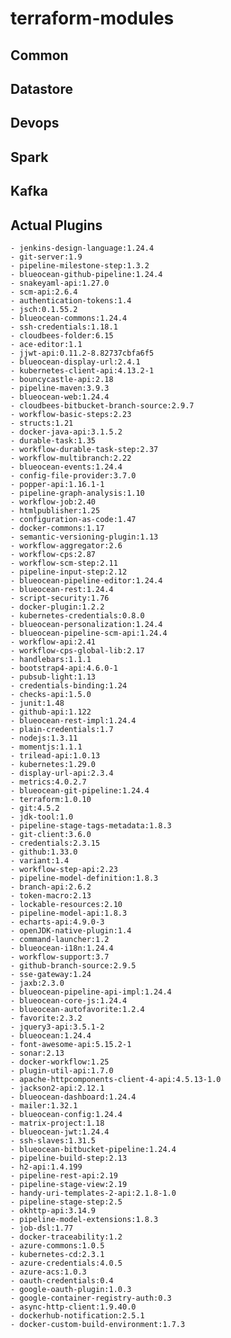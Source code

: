 # terraform-modules

## Common
## Datastore
## Devops
## Spark
## Kafka

## Actual Plugins
    - jenkins-design-language:1.24.4
    - git-server:1.9
    - pipeline-milestone-step:1.3.2
    - blueocean-github-pipeline:1.24.4
    - snakeyaml-api:1.27.0
    - scm-api:2.6.4
    - authentication-tokens:1.4
    - jsch:0.1.55.2
    - blueocean-commons:1.24.4
    - ssh-credentials:1.18.1
    - cloudbees-folder:6.15
    - ace-editor:1.1
    - jjwt-api:0.11.2-8.82737cbfa6f5
    - blueocean-display-url:2.4.1
    - kubernetes-client-api:4.13.2-1
    - bouncycastle-api:2.18
    - pipeline-maven:3.9.3
    - blueocean-web:1.24.4
    - cloudbees-bitbucket-branch-source:2.9.7
    - workflow-basic-steps:2.23
    - structs:1.21
    - docker-java-api:3.1.5.2
    - durable-task:1.35
    - workflow-durable-task-step:2.37
    - workflow-multibranch:2.22
    - blueocean-events:1.24.4
    - config-file-provider:3.7.0
    - popper-api:1.16.1-1
    - pipeline-graph-analysis:1.10
    - workflow-job:2.40
    - htmlpublisher:1.25
    - configuration-as-code:1.47
    - docker-commons:1.17
    - semantic-versioning-plugin:1.13
    - workflow-aggregator:2.6
    - workflow-cps:2.87
    - workflow-scm-step:2.11
    - pipeline-input-step:2.12
    - blueocean-pipeline-editor:1.24.4
    - blueocean-rest:1.24.4
    - script-security:1.76
    - docker-plugin:1.2.2
    - kubernetes-credentials:0.8.0
    - blueocean-personalization:1.24.4
    - blueocean-pipeline-scm-api:1.24.4
    - workflow-api:2.41
    - workflow-cps-global-lib:2.17
    - handlebars:1.1.1
    - bootstrap4-api:4.6.0-1
    - pubsub-light:1.13
    - credentials-binding:1.24
    - checks-api:1.5.0
    - junit:1.48
    - github-api:1.122
    - blueocean-rest-impl:1.24.4
    - plain-credentials:1.7
    - nodejs:1.3.11
    - momentjs:1.1.1
    - trilead-api:1.0.13
    - kubernetes:1.29.0
    - display-url-api:2.3.4
    - metrics:4.0.2.7
    - blueocean-git-pipeline:1.24.4
    - terraform:1.0.10
    - git:4.5.2
    - jdk-tool:1.0
    - pipeline-stage-tags-metadata:1.8.3
    - git-client:3.6.0
    - credentials:2.3.15
    - github:1.33.0
    - variant:1.4
    - workflow-step-api:2.23
    - pipeline-model-definition:1.8.3
    - branch-api:2.6.2
    - token-macro:2.13
    - lockable-resources:2.10
    - pipeline-model-api:1.8.3
    - echarts-api:4.9.0-3
    - openJDK-native-plugin:1.4
    - command-launcher:1.2
    - blueocean-i18n:1.24.4
    - workflow-support:3.7
    - github-branch-source:2.9.5
    - sse-gateway:1.24
    - jaxb:2.3.0
    - blueocean-pipeline-api-impl:1.24.4
    - blueocean-core-js:1.24.4
    - blueocean-autofavorite:1.2.4
    - favorite:2.3.2
    - jquery3-api:3.5.1-2
    - blueocean:1.24.4
    - font-awesome-api:5.15.2-1
    - sonar:2.13
    - docker-workflow:1.25
    - plugin-util-api:1.7.0
    - apache-httpcomponents-client-4-api:4.5.13-1.0
    - jackson2-api:2.12.1
    - blueocean-dashboard:1.24.4
    - mailer:1.32.1
    - blueocean-config:1.24.4
    - matrix-project:1.18
    - blueocean-jwt:1.24.4
    - ssh-slaves:1.31.5
    - blueocean-bitbucket-pipeline:1.24.4
    - pipeline-build-step:2.13
    - h2-api:1.4.199
    - pipeline-rest-api:2.19
    - pipeline-stage-view:2.19
    - handy-uri-templates-2-api:2.1.8-1.0
    - pipeline-stage-step:2.5
    - okhttp-api:3.14.9
    - pipeline-model-extensions:1.8.3
    - job-dsl:1.77
    - docker-traceability:1.2
    - azure-commons:1.0.5
    - kubernetes-cd:2.3.1
    - azure-credentials:4.0.5
    - azure-acs:1.0.3
    - oauth-credentials:0.4
    - google-oauth-plugin:1.0.3
    - google-container-registry-auth:0.3
    - async-http-client:1.9.40.0
    - dockerhub-notification:2.5.1
    - docker-custom-build-environment:1.7.3